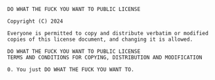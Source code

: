     DO WHAT THE FUCK YOU WANT TO PUBLIC LICENSE  

    Copyright (C) 2024

    Everyone is permitted to copy and distribute verbatim or modified 
    copies of this license document, and changing it is allowed.

    DO WHAT THE FUCK YOU WANT TO PUBLIC LICENSE 
    TERMS AND CONDITIONS FOR COPYING, DISTRIBUTION AND MODIFICATION 

    0. You just DO WHAT THE FUCK YOU WANT TO.
